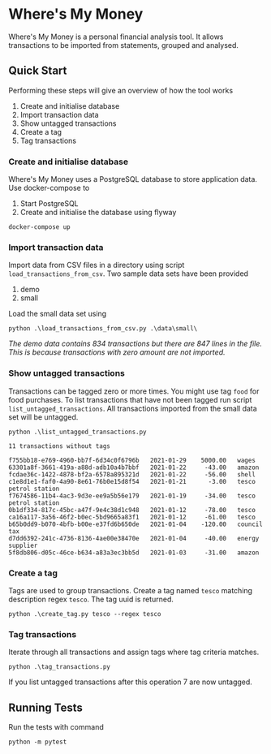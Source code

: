 # Where's My Money

Where's My Money is a personal financial analysis tool. It allows transactions to be imported from statements, grouped and analysed.

## Quick Start

Performing these steps will give an overview of how the tool works

1. Create and initialise database
1. Import transaction data
1. Show untagged transactions
1. Create a tag
1. Tag transactions

### Create and initialise database

Where's My Money uses a PostgreSQL database to store application data. Use docker-compose to

1. Start PostgreSQL
1. Create and initialise the database using flyway

```
docker-compose up
```

### Import transaction data

Import data from CSV files in a directory using script `load_transactions_from_csv`. Two sample data sets have been provided

1. demo
1. small

Load the small data set using

```
python .\load_transactions_from_csv.py .\data\small\
```

_The demo data contains 834 transactions but there are 847 lines in the file. This is because transactions with zero amount are not imported._

### Show untagged transactions

Transactions can be tagged zero or more times. You might use tag `food` for food purchases. To list transactions that have not been tagged run script `list_untagged_transactions`. All transactions imported from the small data set will be untagged.

```
python .\list_untagged_transactions.py
```
```
11 transactions without tags

f755bb18-e769-4960-bb7f-6d34c0f6796b   2021-01-29    5000.00   wages
63301a8f-3661-419a-a88d-adb10a4b7bbf   2021-01-22     -43.00   amazon
fcdae36c-1422-4878-bf2a-6578a895321d   2021-01-22     -56.00   shell
c1e8d1e1-faf0-4a90-8e61-76b0e15d8f54   2021-01-21      -3.00   tesco petrol station
f7674586-11b4-4ac3-9d3e-ee9a5b56e179   2021-01-19     -34.00   tesco petrol station
0b1df334-817c-45bc-a47f-9e4c38d1c948   2021-01-12     -78.00   tesco
ca16a117-3a56-46f2-b0ec-5bd9665a83f1   2021-01-12     -61.00   tesco
b65b0dd9-b070-4bfb-b00e-e37fd6b650de   2021-01-04    -120.00   council tax
d7dd6392-241c-4736-8136-4ae00e38470e   2021-01-04     -40.00   energy supplier
5f8db806-d05c-46ce-b634-a83a3ec3bb5d   2021-01-03     -31.00   amazon
```

### Create a tag

Tags are used to group transactions. Create a tag named `tesco` matching description regex `tesco`. The tag uuid is returned.

```
python .\create_tag.py tesco --regex tesco
```

### Tag transactions

Iterate through all transactions and assign tags where tag criteria matches.

```
python .\tag_transactions.py
```

If you list untagged transactions after this operation 7 are now untagged.

## Running Tests

Run the tests with command

```
python -m pytest
```